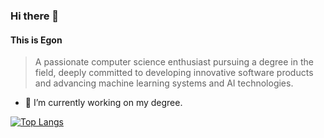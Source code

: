 ### Hi there 👋

#### This is Egon
>A passionate computer science enthusiast pursuing a degree in the field, deeply committed to developing innovative software products and advancing machine learning systems and AI technologies.

- 🔭 I’m currently working on my degree.

[![Top Langs](https://github-readme-stats-git-masterrstaa-rickstaa.vercel.app/api/top-langs/?username=EgonLh)](https://github.com/anuraghazra/github-readme-stats)
